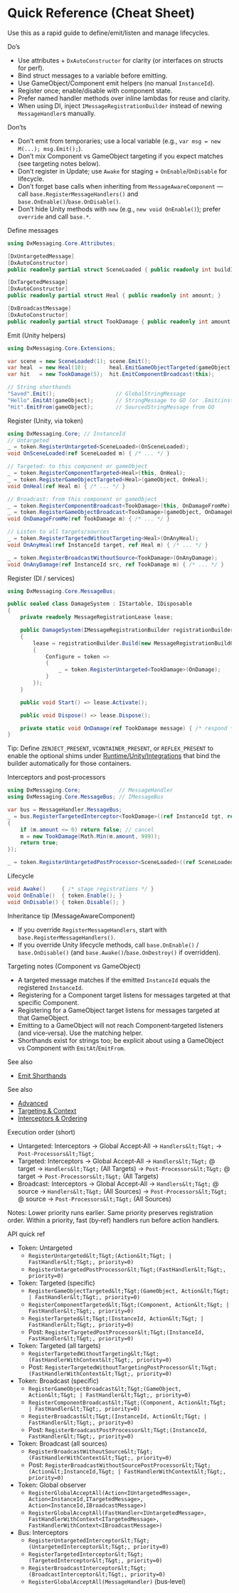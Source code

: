 # Quick Reference (Cheat Sheet)

Use this as a rapid guide to define/emit/listen and manage lifecycles.

Do’s

- Use attributes + `DxAutoConstructor` for clarity (or interfaces on structs for perf).
- Bind struct messages to a variable before emitting.
- Use GameObject/Component emit helpers (no manual `InstanceId`).
- Register once; enable/disable with component state.
- Prefer named handler methods over inline lambdas for reuse and clarity.
- When using DI, inject `IMessageRegistrationBuilder` instead of newing `MessageHandler`s manually.

Don’ts

- Don’t emit from temporaries; use a local variable (e.g., `var msg = new M(...); msg.Emit();`).
- Don’t mix Component vs GameObject targeting if you expect matches (see targeting notes below).
- Don’t register in Update; use `Awake` for staging + `OnEnable`/`OnDisable` for lifecycle.
- Don’t forget base calls when inheriting from `MessageAwareComponent` — call `base.RegisterMessageHandlers()` and `base.OnEnable()`/`base.OnDisable()`.
- Don’t hide Unity methods with `new` (e.g., `new void OnEnable()`); prefer `override` and call `base.*`.

Define messages

```csharp
using DxMessaging.Core.Attributes;

[DxUntargetedMessage]
[DxAutoConstructor]
public readonly partial struct SceneLoaded { public readonly int buildIndex; }

[DxTargetedMessage]
[DxAutoConstructor]
public readonly partial struct Heal { public readonly int amount; }

[DxBroadcastMessage]
[DxAutoConstructor]
public readonly partial struct TookDamage { public readonly int amount; }
```

Emit (Unity helpers)

```csharp
using DxMessaging.Core.Extensions;

var scene = new SceneLoaded(1); scene.Emit();
var heal  = new Heal(10);       heal.EmitGameObjectTargeted(gameObject);
var hit   = new TookDamage(5);  hit.EmitComponentBroadcast(this);

// String shorthands
"Saved".Emit();                   // GlobalStringMessage
"Hello".EmitAt(gameObject);       // StringMessage to GO (or .Emit(instanceId))
"Hit".EmitFrom(gameObject);       // SourcedStringMessage from GO
```

Register (Unity, via token)

```csharp
using DxMessaging.Core; // InstanceId
// Untargeted
_ = token.RegisterUntargeted<SceneLoaded>(OnSceneLoaded);
void OnSceneLoaded(ref SceneLoaded m) { /* ... */ }

// Targeted: to this component or gameObject
_ = token.RegisterComponentTargeted<Heal>(this, OnHeal);
_ = token.RegisterGameObjectTargeted<Heal>(gameObject, OnHeal);
void OnHeal(ref Heal m) { /* ... */ }

// Broadcast: from this component or gameObject
_ = token.RegisterComponentBroadcast<TookDamage>(this, OnDamageFromMe);
_ = token.RegisterGameObjectBroadcast<TookDamage>(gameObject, OnDamageFromMe);
void OnDamageFromMe(ref TookDamage m) { /* ... */ }

// Listen to all targets/sources
_ = token.RegisterTargetedWithoutTargeting<Heal>(OnAnyHeal);
void OnAnyHeal(ref InstanceId target, ref Heal m) { /* ... */ }

_ = token.RegisterBroadcastWithoutSource<TookDamage>(OnAnyDamage);
void OnAnyDamage(ref InstanceId src, ref TookDamage m) { /* ... */ }
```

Register (DI / services)

```csharp
using DxMessaging.Core.MessageBus;

public sealed class DamageSystem : IStartable, IDisposable
{
    private readonly MessageRegistrationLease lease;

    public DamageSystem(IMessageRegistrationBuilder registrationBuilder)
    {
        lease = registrationBuilder.Build(new MessageRegistrationBuildOptions
        {
            Configure = token =>
            {
                _ = token.RegisterUntargeted<TookDamage>(OnDamage);
            }
        });
    }

    public void Start() => lease.Activate();

    public void Dispose() => lease.Dispose();

    private static void OnDamage(ref TookDamage message) { /* respond */ }
}
```

Tip: Define `ZENJECT_PRESENT`, `VCONTAINER_PRESENT`, or `REFLEX_PRESENT` to enable the optional shims under [Runtime/Unity/Integrations](../Runtime/Unity/Integrations/) that bind the builder automatically for those containers.

Interceptors and post‑processors

```csharp
using DxMessaging.Core;            // MessageHandler
using DxMessaging.Core.MessageBus; // IMessageBus

var bus = MessageHandler.MessageBus;
_ = bus.RegisterTargetedInterceptor<TookDamage>((ref InstanceId tgt, ref TookDamage m) =>
{
    if (m.amount <= 0) return false; // cancel
    m = new TookDamage(Math.Min(m.amount, 999));
    return true;
});

_ = token.RegisterUntargetedPostProcessor<SceneLoaded>((ref SceneLoaded m) => LogScene(m.buildIndex));
```

Lifecycle

```csharp
void Awake()     { /* stage registrations */ }
void OnEnable()  { token.Enable(); }
void OnDisable() { token.Disable(); }
```

Inheritance tip (MessageAwareComponent)

- If you override `RegisterMessageHandlers`, start with `base.RegisterMessageHandlers()`.
- If you override Unity lifecycle methods, call `base.OnEnable()` / `base.OnDisable()` (and `base.Awake()`/`base.OnDestroy()` if overridden).

Targeting notes (Component vs GameObject)

- A targeted message matches if the emitted `InstanceId` equals the registered `InstanceId`.
- Registering for a Component target listens for messages targeted at that specific Component.
- Registering for a GameObject target listens for messages targeted at that GameObject.
- Emitting to a GameObject will not reach Component‑targeted listeners (and vice‑versa). Use the matching helper.
- Shorthands exist for strings too; be explicit about using a GameObject vs Component with `EmitAt`/`EmitFrom`.

See also

- [Emit Shorthands](EmitShorthands.md)

See also

- [Advanced](Advanced.md)
- [Targeting & Context](TargetingAndContext.md)
- [Interceptors & Ordering](InterceptorsAndOrdering.md)

Execution order (short)

- Untargeted: Interceptors → Global Accept‑All → `Handlers&lt;T&gt;` → `Post‑Processors&lt;T&gt;`
- Targeted: Interceptors → Global Accept‑All → `Handlers&lt;T&gt;` @ target → `Handlers&lt;T&gt;` (All Targets) → `Post‑Processors&lt;T&gt;` @ target → `Post‑Processors&lt;T&gt;` (All Targets)
- Broadcast: Interceptors → Global Accept‑All → `Handlers&lt;T&gt;` @ source → `Handlers&lt;T&gt;` (All Sources) → `Post‑Processors&lt;T&gt;` @ source → `Post‑Processors&lt;T&gt;` (All Sources)

Notes: Lower priority runs earlier. Same priority preserves registration order. Within a priority, fast (by‑ref) handlers run before action handlers.

API quick ref

- Token: Untargeted
  - `RegisterUntargeted&lt;T&gt;(Action&lt;T&gt; | FastHandler&lt;T&gt;, priority=0)`
  - `RegisterUntargetedPostProcessor&lt;T&gt;(FastHandler&lt;T&gt;, priority=0)`
- Token: Targeted (specific)
  - `RegisterGameObjectTargeted&lt;T&gt;(GameObject, Action&lt;T&gt; | FastHandler&lt;T&gt;, priority=0)`
  - `RegisterComponentTargeted&lt;T&gt;(Component, Action&lt;T&gt; | FastHandler&lt;T&gt;, priority=0)`
  - `RegisterTargeted&lt;T&gt;(InstanceId, Action&lt;T&gt; | FastHandler&lt;T&gt;, priority=0)`
  - Post: `RegisterTargetedPostProcessor&lt;T&gt;(InstanceId, FastHandler&lt;T&gt;, priority=0)`
- Token: Targeted (all targets)
  - `RegisterTargetedWithoutTargeting&lt;T&gt;(FastHandlerWithContext&lt;T&gt;, priority=0)`
  - Post: `RegisterTargetedWithoutTargetingPostProcessor&lt;T&gt;(FastHandlerWithContext&lt;T&gt;, priority=0)`
- Token: Broadcast (specific)
  - `RegisterGameObjectBroadcast&lt;T&gt;(GameObject, Action&lt;T&gt; | FastHandler&lt;T&gt;, priority=0)`
  - `RegisterComponentBroadcast&lt;T&gt;(Component, Action&lt;T&gt; | FastHandler&lt;T&gt;, priority=0)`
  - `RegisterBroadcast&lt;T&gt;(InstanceId, Action&lt;T&gt; | FastHandler&lt;T&gt;, priority=0)`
  - Post: `RegisterBroadcastPostProcessor&lt;T&gt;(InstanceId, FastHandler&lt;T&gt;, priority=0)`
- Token: Broadcast (all sources)
  - `RegisterBroadcastWithoutSource&lt;T&gt;(FastHandlerWithContext&lt;T&gt;, priority=0)`
  - Post: `RegisterBroadcastWithoutSourcePostProcessor&lt;T&gt;(Action&lt;InstanceId,T&gt; | FastHandlerWithContext&lt;T&gt;, priority=0)`
- Token: Global observer
  - `RegisterGlobalAcceptAll(Action<IUntargetedMessage>, Action<InstanceId,ITargetedMessage>, Action<InstanceId,IBroadcastMessage>)`
  - `RegisterGlobalAcceptAll(FastHandler<IUntargetedMessage>, FastHandlerWithContext<ITargetedMessage>, FastHandlerWithContext<IBroadcastMessage>)`
- Bus: Interceptors
  - `RegisterUntargetedInterceptor&lt;T&gt;(UntargetedInterceptor&lt;T&gt;, priority=0)`
  - `RegisterTargetedInterceptor&lt;T&gt;(TargetedInterceptor&lt;T&gt;, priority=0)`
  - `RegisterBroadcastInterceptor&lt;T&gt;(BroadcastInterceptor&lt;T&gt;, priority=0)`
  - `RegisterGlobalAcceptAll(MessageHandler)` (bus‑level)
